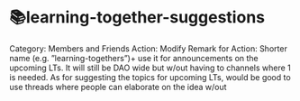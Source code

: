# 📚learning-together-suggestions

Category: Members and Friends
Action: Modify
Remark for Action: Shorter name (e.g. ”learning-togethers”)+ use it for announcements on the upcoming LTs. It will still be DAO wide but w/out having to channels where 1 is needed.
As for suggesting the topics for upcoming LTs, would be good to use threads where people can elaborate on the idea w/out